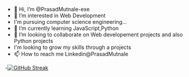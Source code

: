 - 👋 Hi, I’m @PrasadMutnale-exe
- 👀 I’m interested in Web Development
- I'm pursuing computer science engineering...
- 🌱 I’m currently learning JavaScript,Python
- 💞️ I’m looking to collaborate on Web developement projects and also Python projects
- I'm looking to grow my skills through a projects
- 📫 How to reach me Linkedin@PrasadMutnale


-[![GitHub Streak](https://github-readme-streak-stats.herokuapp.com?user=PrasadMutnale-exe&theme=dark-smoky&hide_border=true&date_format=M%20j%5B%2C%20Y%5D)](https://git.io/streak-stats)
